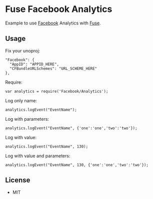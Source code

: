 # Fuse Facebook Analytics

Example to use [Facebook](https://www.facebook.com/) Analytics with [Fuse](http://www.fusetools.com/).

## Usage

Fix your unoproj:

    "Facebook": {
      "AppID": "APPID_HERE",
      "CFBundleURLSchemes": "URL_SCHEME_HERE"
    },

Require:

    var analytics = require('Facebook/Analytics');

Log only name:

    analytics.logEvent("EventName");

Log with parameters:

    analytics.logEvent("EventName", {'one':'one','two':'two'});

Log with value:

    analytics.logEvent("EventName", 130);

Log with value and parameters:

    analytics.logEvent("EventName", 130, {'one':'one','two':'two'});

## License

* MIT
